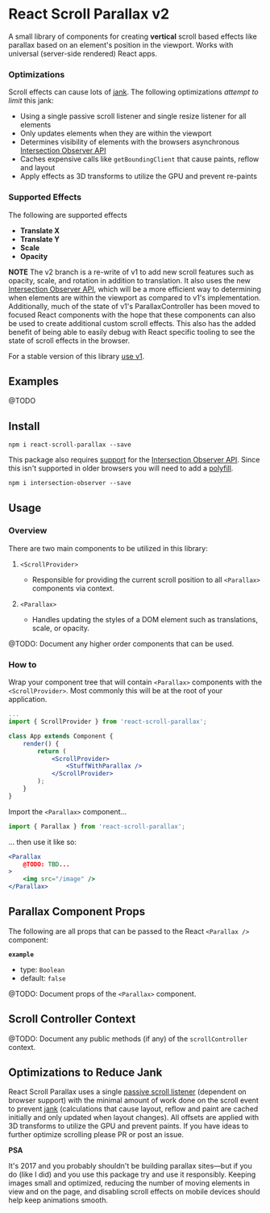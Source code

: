 # React Scroll Parallax v2

A small library of components for creating **vertical** scroll based effects like parallax based on an element's position in the viewport. Works with universal (server-side rendered) React apps.

### Optimizations

Scroll effects can cause lots of [jank](http://jankfree.org/). The following optimizations _attempt to limit_ this jank:

- Using a single passive scroll listener and single resize listener for all elements
- Only updates elements when they are within the viewport
- Determines visibility of elements with the browsers asynchronous [Intersection Observer API](https://developer.mozilla.org/en-US/docs/Web/API/Intersection_Observer_API)
- Caches expensive calls like `getBoundingClient` that cause paints, reflow and layout
- Apply effects as 3D transforms to utilize the GPU and prevent re-paints

### Supported Effects

The following are supported effects

- **Translate X** 
- **Translate Y**
- **Scale**
- **Opacity** 


**NOTE** The v2 branch is a re-write of v1 to add new scroll features such as opacity, scale, and rotation in addition to translation. It also uses the new [Intersection Observer API](https://developer.mozilla.org/en-US/docs/Web/API/Intersection_Observer_API), which will be a more efficient way to determining when elements are within the viewport as compared to v1's implementation. Additionally, much of the state of v1's ParallaxController has been moved to focused React components with the hope that these components can also be used to create additional custom scroll effects. This also has the added benefit of being able to easily debug with React specific tooling to see the state of scroll effects in the browser.

For a stable version of this library [use v1](https://github.com/jscottsmith/react-scroll-parallax).

## Examples

@TODO

## Install

```
npm i react-scroll-parallax --save
```

This package also requires [support](https://caniuse.com/#search=IntersectionObserver) for the [Intersection Observer API](https://developer.mozilla.org/en-US/docs/Web/API/Intersection_Observer_API). Since this isn't supported in older browsers you will need to add a [polyfill](https://github.com/w3c/IntersectionObserver/tree/gh-pages/polyfill).

```
npm i intersection-observer --save
```

## Usage

### Overview

There are two main components to be utilized in this library:

1. `<ScrollProvider>`
    - Responsible for providing the current scroll position to all `<Parallax>` components via context.

2. `<Parallax>`
    - Handles updating the styles of a DOM element such as translations, scale, or opacity.

@TODO: Document any higher order components that can be used.

### How to

Wrap your component tree that will contain `<Parallax>` components with the `<ScrollProvider>`. Most commonly this will be at the root of your application.

```jsx
...
import { ScrollProvider } from 'react-scroll-parallax';

class App extends Component {
    render() {
        return (
            <ScrollProvider>
                <StuffWithParallax />
            </ScrollProvider>
        );
    }
}

```

Import the `<Parallax>` component...

```javascript
import { Parallax } from 'react-scroll-parallax';
```

... then use it like so:

```jsx
<Parallax
    @TODO: TBD...
>
    <img src="/image" />
</Parallax>
```

## Parallax Component Props

The following are all props that can be passed to the React `<Parallax />` component:

**`example`**

- type: `Boolean`
- default: `false`

@TODO: Document props of the `<Parallax>` component.

## Scroll Controller Context

@TODO: Document any public methods (if any) of the `scrollController` context.

## Optimizations to Reduce Jank

React Scroll Parallax uses a single [passive scroll listener](https://developer.mozilla.org/en-US/docs/Web/API/EventTarget/addEventListener#Improving_scrolling_performance_with_passive_listeners) (dependent on browser support) with the minimal amount of work done on the scroll event to prevent [jank](http://jankfree.org/) (calculations that cause layout, reflow and paint are cached initially and only updated when layout changes). All offsets are applied with 3D transforms to utilize the GPU and prevent paints. If you have ideas to further optimize scrolling please PR or post an issue.

**PSA**

It's 2017 and you probably shouldn't be building parallax sites—but if you do (like I did) and you use this package try and use it responsibly. Keeping images small and optimized, reducing the number of moving elements in view and on the page, and disabling scroll effects on mobile devices should help keep animations smooth.
